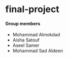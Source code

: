 # final-project

#### Group members
* Mohammad Almokdad
* Aisha Satouf 
* Aseel Samer
* Mohammad Sad Aldeen
